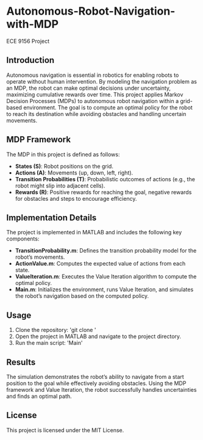 # Autonomous-Robot-Navigation-with-MDP
ECE 9156 Project

## Introduction

Autonomous navigation is essential in robotics for enabling robots to operate without human intervention. By modeling the navigation problem as an MDP, the robot can make optimal decisions under uncertainty, maximizing cumulative rewards over time.
This project applies Markov Decision Processes (MDPs) to autonomous robot navigation within a grid-based environment. The goal is to compute an optimal policy for the robot to reach its destination while avoiding obstacles and handling uncertain movements.

## MDP Framework

The MDP in this project is defined as follows:
- **States (S)**: Robot positions on the grid.
- **Actions (A)**: Movements (up, down, left, right).
- **Transition Probabilities (T)**: Probabilistic outcomes of actions (e.g., the robot might slip into adjacent cells).
- **Rewards (R)**: Positive rewards for reaching the goal, negative rewards for obstacles and steps to encourage efficiency.

## Implementation Details

The project is implemented in MATLAB and includes the following key components:
- **TransitionProbability.m**: Defines the transition probability model for the robot’s movements.
- **ActionValue.m**: Computes the expected value of actions from each state.
- **ValueIteration.m**: Executes the Value Iteration algorithm to compute the optimal policy.
- **Main.m**: Initializes the environment, runs Value Iteration, and simulates the robot’s navigation based on the computed policy.

## Usage
1. Clone the repository: 'git clone <repository-url>'
2. Open the project in MATLAB and navigate to the project directory.
3. Run the main script: 'Main'

## Results

The simulation demonstrates the robot’s ability to navigate from a start position to the goal while effectively avoiding obstacles. Using the MDP framework and Value Iteration, the robot successfully handles uncertainties and finds an optimal path.

## License

This project is licensed under the MIT License.
